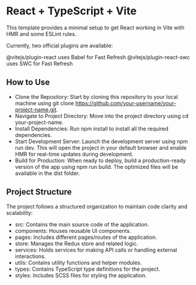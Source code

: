 # React + TypeScript + Vite

This template provides a minimal setup to get React working in Vite with HMR and some ESLint rules.

Currently, two official plugins are available:

@vitejs/plugin-react uses Babel for Fast Refresh
@vitejs/plugin-react-swc uses SWC for Fast Refresh

## How to Use

- Clone the Repository: Start by cloning this repository to your local machine using git clone https://github.com/your-username/your-project-name.git.
- Navigate to Project Directory: Move into the project directory using cd your-project-name.
- Install Dependencies: Run npm install to install all the required dependencies.
- Start Development Server: Launch the development server using npm run dev. This will open the project in your default browser and enable HMR for real-time updates during development.
- Build for Production: When ready to deploy, build a production-ready version of the app using npm run build. The optimized files will be available in the dist folder.

## Project Structure

The project follows a structured organization to maintain code clarity and scalability:

- src: Contains the main source code of the application.
- components: Houses reusable UI components.
- pages: Includes different pages/routes of the application.
- store: Manages the Redux store and related logic.
- services: Holds services for making API calls or handling external interactions.
- utils: Contains utility functions and helper modules.
- types: Contains TypeScript type definitions for the project.
- styles: Includes SCSS files for styling the application.
